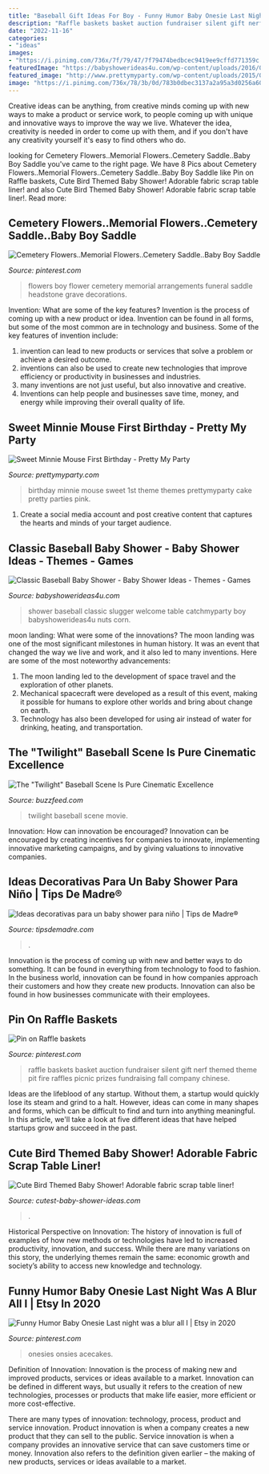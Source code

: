 ```yaml
---
title: "Baseball Gift Ideas For Boy - Funny Humor Baby Onesie Last Night Was A Blur All I"
description: "Raffle baskets basket auction fundraiser silent gift nerf themed theme pit fire raffles picnic prizes fundraising fall company chinese"
date: "2022-11-16"
categories:
- "ideas"
images:
- "https://i.pinimg.com/736x/7f/79/47/7f79474bedbcec9419ee9cffd771359c.jpg"
featuredImage: "https://babyshowerideas4u.com/wp-content/uploads/2016/07/Classic-Baseball-Baby-Shower-Corn-Nuts.jpg"
featured_image: "http://www.prettymyparty.com/wp-content/uploads/2015/03/minnie-mouse-first-birthday-ideas.jpg"
image: "https://i.pinimg.com/736x/78/3b/0d/783b0dbec3137a2a95a3d0256a6052b5.jpg"
---
```



Creative ideas can be anything, from creative minds coming up with new ways to make a product or service work, to people coming up with unique and innovative ways to improve the way we live. Whatever the idea, creativity is needed in order to come up with them, and if you don't have any creativity yourself it's easy to find others who do.

	

		
looking for Cemetery Flowers..Memorial Flowers..Cemetery Saddle..Baby Boy Saddle you've came to the right page. We have 8 Pics about Cemetery Flowers..Memorial Flowers..Cemetery Saddle..Baby Boy Saddle like Pin on Raffle baskets, Cute Bird Themed Baby Shower! Adorable fabric scrap table liner! and also Cute Bird Themed Baby Shower! Adorable fabric scrap table liner!. Read more:
		
    
## Cemetery Flowers..Memorial Flowers..Cemetery Saddle..Baby Boy Saddle

<img loading=lazy src="https://i.pinimg.com/736x/c0/95/67/c09567c2473f5adb6dcd25578467a309--cemetery-flowers-memorial-flowers.jpg" onerror="this.onerror=null;this.src='https://tse3.mm.bing.net/th?id=OIP.b0LC2nsHF5ManCpkOBpOywHaJ4&amp;pid=15.1';" alt="Cemetery Flowers..Memorial Flowers..Cemetery Saddle..Baby Boy Saddle">

_Source: pinterest.com_

>flowers boy flower cemetery memorial arrangements funeral saddle headstone grave decorations. 

	

Invention: What are some of the key features?
Invention is the process of coming up with a new product or idea. Invention can be found in all forms, but some of the most common are in technology and business. Some of the key features of invention include:
1. invention can lead to new products or services that solve a problem or achieve a desired outcome.
2. inventions can also be used to create new technologies that improve efficiency or productivity in businesses and industries. 
3. many inventions are not just useful, but also innovative and creative. 
4. Inventions can help people and businesses save time, money, and energy while improving their overall quality of life.

    
## Sweet Minnie Mouse First Birthday - Pretty My Party

<img loading=lazy src="http://www.prettymyparty.com/wp-content/uploads/2015/03/minnie-mouse-first-birthday-ideas.jpg" onerror="this.onerror=null;this.src='https://tse2.mm.bing.net/th?id=OIP.26_fk2zHF8KfJsgeCNcOxgHaKl&amp;pid=15.1';" alt="Sweet Minnie Mouse First Birthday - Pretty My Party">

_Source: prettymyparty.com_

>birthday minnie mouse sweet 1st theme themes prettymyparty cake pretty parties pink. 

	

1. Create a social media account and post creative content that captures the hearts and minds of your target audience.

    
## Classic Baseball Baby Shower - Baby Shower Ideas - Themes - Games

<img loading=lazy src="https://babyshowerideas4u.com/wp-content/uploads/2016/07/Classic-Baseball-Baby-Shower-Corn-Nuts.jpg" onerror="this.onerror=null;this.src='https://tse3.mm.bing.net/th?id=OIP.H43qLGwwvfdW8Q2m0vgc0QHaJ4&amp;pid=15.1';" alt="Classic Baseball Baby Shower - Baby Shower Ideas - Themes - Games">

_Source: babyshowerideas4u.com_

>shower baseball classic slugger welcome table catchmyparty boy babyshowerideas4u nuts corn. 

	

moon landing: What were some of the innovations?
The moon landing was one of the most significant milestones in human history. It was an event that changed the way we live and work, and it also led to many inventions. Here are some of the most noteworthy advancements: 
1) The moon landing led to the development of space travel and the exploration of other planets. 
2) Mechanical spacecraft were developed as a result of this event, making it possible for humans to explore other worlds and bring about change on earth. 
3) Technology has also been developed for using air instead of water for drinking, heating, and transportation.

    
## The &quot;Twilight&quot; Baseball Scene Is Pure Cinematic Excellence

<img loading=lazy src="https://img.buzzfeed.com/buzzfeed-static/static/2020-10/26/21/enhanced/2eae1b7041a8/original-807-1603749552-33.jpg?crop=1009:528;0,0%26downsize=1250:*" onerror="this.onerror=null;this.src='https://tse4.mm.bing.net/th?id=OIP.C73OJNRzxcUNUiOkpF-hyQHaD4&amp;pid=15.1';" alt="The &quot;Twilight&quot; Baseball Scene Is Pure Cinematic Excellence">

_Source: buzzfeed.com_

>twilight baseball scene movie. 

	

Innovation: How can innovation be encouraged?
Innovation can be encouraged by creating incentives for companies to innovate, implementing innovative marketing campaigns, and by giving valuations to innovative companies.

    
## Ideas Decorativas Para Un Baby Shower Para Niño | Tips De Madre®

<img loading=lazy src="https://tipsdemadre.com/wp-content/uploads/2015/08/decoracion-baby-shower-nino.jpg" onerror="this.onerror=null;this.src='https://tse4.mm.bing.net/th?id=OIP.aG_ADwNkl5pMdapeyTTfEQHaLI&amp;pid=15.1';" alt="Ideas decorativas para un baby shower para niño | Tips de Madre®">

_Source: tipsdemadre.com_

>. 

	

Innovation is the process of coming up with new and better ways to do something. It can be found in everything from technology to food to fashion. In the business world, innovation can be found in how companies approach their customers and how they create new products. Innovation can also be found in how businesses communicate with their employees.

    
## Pin On Raffle Baskets

<img loading=lazy src="https://i.pinimg.com/736x/78/3b/0d/783b0dbec3137a2a95a3d0256a6052b5.jpg" onerror="this.onerror=null;this.src='https://tse1.mm.bing.net/th?id=OIP.m4IO6btCe90Vep1Q-Rp_8AHaJ3&amp;pid=15.1';" alt="Pin on Raffle baskets">

_Source: pinterest.com_

>raffle baskets basket auction fundraiser silent gift nerf themed theme pit fire raffles picnic prizes fundraising fall company chinese. 

	

Ideas are the lifeblood of any startup. Without them, a startup would quickly lose its steam and grind to a halt. However, ideas can come in many shapes and forms, which can be difficult to find and turn into anything meaningful. In this article, we'll take a look at five different ideas that have helped startups grow and succeed in the past.

    
## Cute Bird Themed Baby Shower! Adorable Fabric Scrap Table Liner!

<img loading=lazy src="https://www.cutest-baby-shower-ideas.com/images/bird1.jpg" onerror="this.onerror=null;this.src='https://tse2.mm.bing.net/th?id=OIP.teVXxim06-c3cf10kwZG-QHaK2&amp;pid=15.1';" alt="Cute Bird Themed Baby Shower! Adorable fabric scrap table liner!">

_Source: cutest-baby-shower-ideas.com_

>. 

	

Historical Perspective on Innovation:
The history of innovation is full of examples of how new methods or technologies have led to increased productivity, innovation, and success. While there are many variations on this story, the underlying themes remain the same: economic growth and society’s ability to access new knowledge and technology.

    
## Funny Humor Baby Onesie Last Night Was A Blur All I | Etsy In 2020

<img loading=lazy src="https://i.pinimg.com/736x/7f/79/47/7f79474bedbcec9419ee9cffd771359c.jpg" onerror="this.onerror=null;this.src='https://tse2.mm.bing.net/th?id=OIP.d2DjcOSQ2ks5bYzYf6hxyQHaJ3&amp;pid=15.1';" alt="Funny Humor Baby Onesie Last night was a blur all I | Etsy in 2020">

_Source: pinterest.com_

>onesies onsies acecakes. 

	

Definition of Innovation:
Innovation is the process of making new and improved products, services or ideas available to a market. Innovation can be defined in different ways, but usually it refers to the creation of new technologies, processes or products that make life easier, more efficient or more cost-effective.

There are many types of innovation: technology, process, product and service innovation. Product innovation is when a company creates a new product that they can sell to the public. Service innovation is when a company provides an innovative service that can save customers time or money. Innovation also refers to the definition given earlier – the making of new products, services or ideas available to a market.


